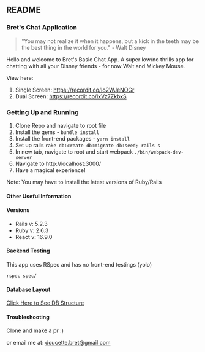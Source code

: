 ## README

### Bret's Chat Application

> "You may not realize it when it happens, but a kick in the teeth may be the best thing in the world for you." - Walt Disney

Hello and welcome to Bret's Basic Chat App. A super low/no thrills app for chatting with all your Disney friends - for now Walt and Mickey Mouse.

View here:

1. Single Screen: https://recordit.co/Io2WJeNOGr
2. Dual Screen: https://recordit.co/lxVz7ZkbxS

### Getting Up and Running

1. Clone Repo and navigate to root file
2. Install the gems - `bundle install`
3. Install the front-end packages - `yarn install`
4. Set up rails `rake db:create db:migrate db:seed; rails s`
5. In new tab, navigate to root and start webpack `./bin/webpack-dev-server`
5. Navigate to http://localhost:3000/
6. Have a magical experience!

Note: You may have to install the latest versions of Ruby/Rails

#### Other Useful Information

#### Versions

* Rails v: 5.2.3
* Ruby v: 2.6.3
* React v: 16.9.0

#### Backend Testing

This app uses RSpec and has no front-end testings (yolo)

`rspec spec/`

#### Database Layout

[Click Here to See DB Structure](https://random-fun.s3.amazonaws.com/Screen+Shot+2019-09-26+at+4.42.24+PM.png)

#### Troubleshooting

Clone and make a pr :)

or email me at: doucette.bret@gmail.com
